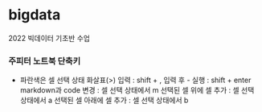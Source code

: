 # bigdata
2022 빅데이터 기초반 수업

### 주피터 노트북 단축키
- 파란색은 셀 선택 상태
화살표(>) 입력 : shift + , 입력 후 - 
실행 : shift + enter
markdown과 code 변경 : 셀 선택 상태에서 m
선택된 셀 위에 셀 추가 : 셀 선택 상태에서 a
선택된 셀 아래에 셀 추가 : 셀 선택 상태에서 b
